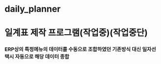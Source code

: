 # daily_planner

# 일계표 제작 프로그램(작업중)(작업중단)

<h3> ERP상의 특정메뉴의 데이터를 수동으로 조합하였던 기존방식 대신 일자선택시 자동으로 해당 데이터 종합</h3>
